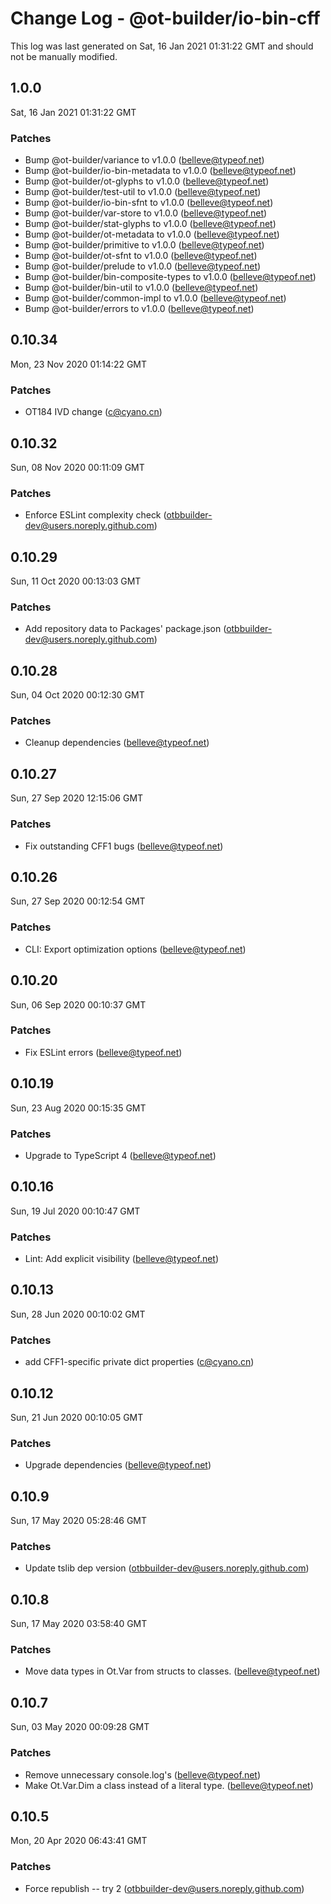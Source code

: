 # Change Log - @ot-builder/io-bin-cff

This log was last generated on Sat, 16 Jan 2021 01:31:22 GMT and should not be manually modified.

<!-- Start content -->

## 1.0.0

Sat, 16 Jan 2021 01:31:22 GMT

### Patches

- Bump @ot-builder/variance to v1.0.0 (belleve@typeof.net)
- Bump @ot-builder/io-bin-metadata to v1.0.0 (belleve@typeof.net)
- Bump @ot-builder/ot-glyphs to v1.0.0 (belleve@typeof.net)
- Bump @ot-builder/test-util to v1.0.0 (belleve@typeof.net)
- Bump @ot-builder/io-bin-sfnt to v1.0.0 (belleve@typeof.net)
- Bump @ot-builder/var-store to v1.0.0 (belleve@typeof.net)
- Bump @ot-builder/stat-glyphs to v1.0.0 (belleve@typeof.net)
- Bump @ot-builder/ot-metadata to v1.0.0 (belleve@typeof.net)
- Bump @ot-builder/primitive to v1.0.0 (belleve@typeof.net)
- Bump @ot-builder/ot-sfnt to v1.0.0 (belleve@typeof.net)
- Bump @ot-builder/prelude to v1.0.0 (belleve@typeof.net)
- Bump @ot-builder/bin-composite-types to v1.0.0 (belleve@typeof.net)
- Bump @ot-builder/bin-util to v1.0.0 (belleve@typeof.net)
- Bump @ot-builder/common-impl to v1.0.0 (belleve@typeof.net)
- Bump @ot-builder/errors to v1.0.0 (belleve@typeof.net)

## 0.10.34

Mon, 23 Nov 2020 01:14:22 GMT

### Patches

- OT184 IVD change (c@cyano.cn)

## 0.10.32

Sun, 08 Nov 2020 00:11:09 GMT

### Patches

- Enforce ESLint complexity check (otbbuilder-dev@users.noreply.github.com)

## 0.10.29

Sun, 11 Oct 2020 00:13:03 GMT

### Patches

- Add repository data to Packages' package.json (otbbuilder-dev@users.noreply.github.com)

## 0.10.28

Sun, 04 Oct 2020 00:12:30 GMT

### Patches

- Cleanup dependencies (belleve@typeof.net)

## 0.10.27

Sun, 27 Sep 2020 12:15:06 GMT

### Patches

- Fix outstanding CFF1 bugs (belleve@typeof.net)

## 0.10.26

Sun, 27 Sep 2020 00:12:54 GMT

### Patches

- CLI: Export optimization options (belleve@typeof.net)

## 0.10.20

Sun, 06 Sep 2020 00:10:37 GMT

### Patches

- Fix ESLint errors (belleve@typeof.net)

## 0.10.19

Sun, 23 Aug 2020 00:15:35 GMT

### Patches

- Upgrade to TypeScript 4 (belleve@typeof.net)

## 0.10.16

Sun, 19 Jul 2020 00:10:47 GMT

### Patches

- Lint: Add explicit visibility (belleve@typeof.net)

## 0.10.13

Sun, 28 Jun 2020 00:10:02 GMT

### Patches

- add CFF1-specific private dict properties (c@cyano.cn)

## 0.10.12

Sun, 21 Jun 2020 00:10:05 GMT

### Patches

- Upgrade dependencies (belleve@typeof.net)

## 0.10.9

Sun, 17 May 2020 05:28:46 GMT

### Patches

- Update tslib dep version (otbbuilder-dev@users.noreply.github.com)

## 0.10.8

Sun, 17 May 2020 03:58:40 GMT

### Patches

- Move data types in Ot.Var from structs to classes. (belleve@typeof.net)

## 0.10.7

Sun, 03 May 2020 00:09:28 GMT

### Patches

- Remove unnecessary console.log's (belleve@typeof.net)
- Make Ot.Var.Dim a class instead of a literal type. (belleve@typeof.net)

## 0.10.5

Mon, 20 Apr 2020 06:43:41 GMT

### Patches

- Force republish -- try 2 (otbbuilder-dev@users.noreply.github.com)
